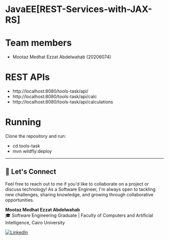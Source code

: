 # JavaEE[REST-Services-with-JAX-RS]

# Team members
- Mootaz Medhat Ezzat Abdelwahab (20206074)

# REST APIs 
- http://localhost:8080/tools-task/api/
- http://localhost:8080/tools-task/api/calc
- http://localhost:8080/tools-task/api/calculations

# Running
Clone the repository and run:

- cd tools-task
- mvn wildfly:deploy

---

## 💬 Let's Connect
Feel free to reach out to me if you'd like to collaborate on a project or discuss technology! As a Software Engineer, I'm always open to tackling new challenges, sharing knowledge, and growing through collaborative opportunities.

**Mootaz Medhat Ezzat Abdelwahab**  
🎓 Software Engineering Graduate | Faculty of Computers and Artificial Intelligence, Cairo University  

[![LinkedIn](https://img.shields.io/badge/LinkedIn-0077B5?style=for-the-badge&logo=linkedin&logoColor=white)](https://www.linkedin.com/in/mootaz-medhat-ezzat-abdelwahab-377a60244)
